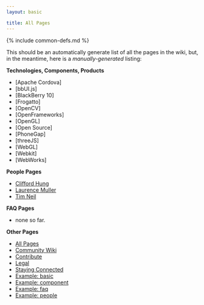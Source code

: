 ```yaml
---
layout: basic

title: All Pages
---
```

{% include common-defs.md %}

This should be an automatically generate list of all the pages in the wiki, but, in the meantime, here is a _manually-generated_ listing:

**Technologies, Components, Products**

* [Apache Cordova]
* [bbUI.js]
* [BlackBerry 10]
* [Frogatto]
* [OpenCV]
* [OpenFrameworks]
* [OpenGL]
* [Open Source]
* [PhoneGap]
* [threeJS]
* [WebGL]
* [Webkit]
* [WebWorks]

**People Pages**

* [Clifford Hung](Clifford_Hung.html)
* [Laurence Muller](Laurence_Muller.html)
* [Tim Neil](Tim_Neil.html)

**FAQ Pages**

* none so far.

**Other Pages**

* [All Pages](All_Pages.html)
* [Community Wiki](Community_Wiki.html)
* [Contribute](other/Contribute.html)
* [Legal](other/Legal.html)
* [Staying Connected](Staying_Connected.html)
* [Example: basic](other/example-basic.html)
* [Example: component](other/example-component.html)
* [Example: faq](other/example-faq.html)
* [Example: people](other/example-people.html)